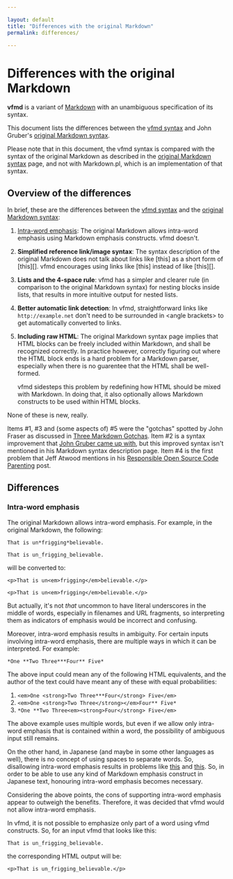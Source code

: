 ```yaml
---

layout: default  
title: "Differences with the original Markdown"  
permalink: differences/  

---
```


# Differences with the original Markdown

**vfmd** is a variant of [Markdown] with an unambiguous specification of
its syntax.

This document lists the differences between the [vfmd syntax] and John
Gruber's [original Markdown syntax].

Please note that in this document, the vfmd syntax is compared with the
syntax of the original Markdown as described in the [original Markdown
syntax] page, and not with Markdown.pl, which is an implementation of
that syntax.

[Markdown]: http://daringfireball.net/projects/markdown/
[original Markdown syntax]: http://daringfireball.net/projects/markdown/syntax
[vfmd syntax]: http://vfmd.github.io/vfmd-spec/userguide/

## Overview of the differences

In brief, these are the differences between the [vfmd syntax] and the
[original Markdown syntax]:

 1. [Intra-word emphasis]: The original Markdown allows intra-word
    emphasis using Markdown emphasis constructs. vfmd doesn't.

 2. **Simplified reference link/image syntax**: The syntax description
    of the original Markdown does not talk about links like [this] as a
    short form of [this][]. vfmd encourages using links like [this]
    instead of like [this][].

 3. **Lists and the 4-space rule**: vfmd has a simpler and clearer rule
    (in comparison to the original Markdown syntax) for nesting blocks
    inside lists, that results in more intuitive output for nested
    lists.

 4. **Better automatic link detection**: In vfmd, straightforward links
    like `http://example.net` don't need to be surrounded in \<angle
    brackets\> to get automatically converted to links.

 5. **Including raw HTML**: The original Markdown syntax page implies that
    HTML blocks can be freely included within Markdown, and shall be
    recognized correctly. In practice however, correctly figuring out
    where the HTML block ends is a hard problem for a Markdown parser,
    especially when there is no guarentee that the HTML shall be
    well-formed.

    vfmd sidesteps this problem by redefining how HTML should be mixed
    with Markdown. In doing that, it also optionally allows Markdown
    constructs to be used within HTML blocks.

None of these is new, really.

Items #1, #3 and (some aspects of) #5 were the "gotchas" spotted by John
Fraser as discussed in [Three Markdown Gotchas]. Item #2 is a syntax
improvement that [John Gruber came up with], but this improved syntax
isn't mentioned in his Markdown syntax description page. Item #4 is the
first problem that Jeff Atwood mentions in his [Responsible Open Source
Code Parenting] post.

[Three Markdown Gotchas]: http://blog.stackoverflow.com/2008/06/three-markdown-gotcha/
[John Gruber came up with]: http://six.pairlist.net/pipermail/markdown-discuss/2005-March/001117.html
[Responsible Open Source Code Parenting]: http://www.codinghorror.com/blog/2009/12/responsible-open-source-code-parenting.html

## Differences

<h3 id="intra-word-emphasis">Intra-word emphasis</h3>

[Intra-word emphasis]: #intra-word-emphasis

The original Markdown allows intra-word emphasis. For example, in the
original Markdown, the following:

    That is un*frigging*believable.

    That is un_frigging_believable.

will be converted to:

    <p>That is un<em>frigging</em>believable.</p>

    <p>That is un<em>frigging</em>believable.</p>

But actually, it's not _that_ uncommon to have literal underscores in
the middle of words, especially in filenames and URL fragments, so
interpreting them as indicators of emphasis would be incorrect and
confusing.

Moreover, intra-word emphasis results in ambiguity. For certain inputs
involving intra-word emphasis, there are multiple ways in which it can
be interpreted. For example:

    *One **Two Three***Four** Five*

The above input could mean any of the following HTML equivalents, and
the author of the text could have meant any of these with equal
probabilities:

  1. `<em>One <strong>Two Three***Four</strong> Five</em>`
  2. `<em>One <strong>Two Three</strong></em>Four** Five*`
  3. `*One **Two Three<em><strong>Four</strong> Five</em>`

The above example uses multiple words, but even if we allow only
intra-word emphasis that is contained within a word, the possibility of
ambiguous input still remains.

On the other hand, in Japanese (and maybe in some other languages as
well), there is no concept of using spaces to separate words. So,
disallowing intra-word emphasis results in problems like
[this][jap-md-1] and [this][jap-md-2]. So, in order to be able to use
any kind of Markdown emphasis construct in Japanese text, honouring
intra-word emphasis becomes necessary.

[jap-md-1]: http://six.pairlist.net/pipermail/markdown-discuss/2005-November/001723.html
[jap-md-2]: http://meta.japanese.stackexchange.com/questions/120/

Considering the above points, the cons of supporting intra-word emphasis
appear to outweigh the benefits. Therefore, it was decided that vfmd
would not allow intra-word emphasis.

In vfmd, it is not possible to emphasize only part of a word using vfmd
constructs. So, for an input vfmd that looks like this:

    That is un_frigging_believable.

the corresponding HTML output will be:

    <p>That is un_frigging_believable.</p>

